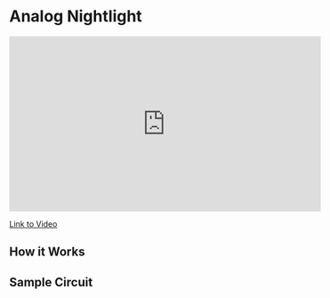 # Analog Nightlight

<iframe width="560" height="315" src="https://www.youtube.com/embed/UL0QA__359A?si=Wt0u9v6oWYtrnt7C" title="YouTube video player" frameborder="0" allow="accelerometer; autoplay; clipboard-write; encrypted-media; gyroscope; picture-in-picture; web-share" referrerpolicy="strict-origin-when-cross-origin" allowfullscreen></iframe>

[Link to Video](https://youtu.be/UL0QA__359A)

## How it Works

## Sample Circuit